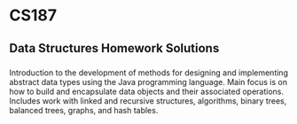 # CS187
## Data Structures Homework Solutions
###
Introduction to the development of methods for designing and implementing abstract data types using the Java programming language. Main focus is on how to build and encapsulate data objects and their associated operations. Includes work with linked and recursive structures, algorithms, binary trees, balanced trees, graphs, and hash tables.
